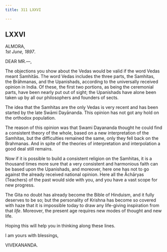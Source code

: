```yaml
---
title: 311 LXXVI

---
```

  



## LXXVI

ALMORA,  
*1st June, 1897*.

DEAR MR.—,

The objections you show about the Vedas would be valid if the word Vedas
meant Samhitās. The word Vedas includes the three parts, the Samhitas,
the Brāhmanas, and the Upanishads, according to the universally received
opinion in India. Of these, the first two portions, as being the
ceremonial parts, have been nearly put out of sight; the Upanishads have
alone been taken up by all our philosophers and founders of sects.

The idea that the Samhitas are the only Vedas is very recent and has
been started by the late Swāmi Dayānanda. This opinion has not got any
hold on the orthodox population.

The reason of this opinion was that Swami Dayananda thought he could
find a consistent theory of the whole, based on a new interpretation of
the Samhitas, but the difficulties remained the same, only they fell
back on the Brahmanas. And in spite of the theories of interpretation
and interpolation a good deal still remains.

Now if it is possible to build a consistent religion on the Samhitas, it
is a thousand times more sure that a very consistent and harmonious
faith can be based upon the Upanishads, and moreover, here one has not
to go against the already received national opinion. Here all the
Âchāryas (Teachers) of the past would side with you, and you have a vast
scope for new progress.

The Gita no doubt has already become the Bible of Hinduism, and it fully
deserves to be so; but the personality of Krishna has become so covered
with haze that it is impossible today to draw any life-giving
inspiration from that *life*. Moreover, the present age requires new
modes of thought and new life.

Hoping this will help you in thinking along these lines.

I am yours with blessings,

VIVEKANANDA.
